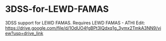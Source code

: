 # 3DSS-for-LEWD-FAMAS
3DSS support for LEWD FAMAS. Requires LEWD FAMAS - ATHI Edit: https://drive.google.com/file/d/1OdUO4fgBPt3IQdxq1g_3ymx2TmkA3NN9/view?usp=drive_link
